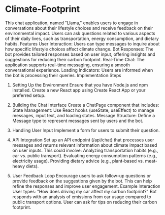 # Climate-Footprint

This chat application, named "Llama," enables users to engage in conversations about their lifestyle choices and receive feedback on their environmental impact. Users can ask questions related to various aspects of their daily lives, such as transportation, energy consumption, and dietary habits.
Features
User Interaction: Users can type messages to inquire about how specific lifestyle choices affect climate change.
Bot Responses: The bot provides tailored responses based on user input, offering insights and suggestions for reducing their carbon footprint.
Real-Time Chat: The application supports real-time messaging, ensuring a smooth conversational experience.
Loading Indicators: Users are informed when the bot is processing their queries.
Implementation Steps
1. Setting Up the Environment
Ensure that you have Node.js and npm installed.
Create a new React app using Create React App or your preferred setup.
2. Building the Chat Interface
Create a ChatPage component that includes:
State Management: Use React hooks (useState, useEffect) to manage messages, input text, and loading states.
Message Structure: Define a Message type to represent messages sent by users and the bot.
3. Handling User Input
Implement a form for users to submit their question.

4. API Integration
Set up an API endpoint (/api/chat) that processes user messages and returns relevant information about climate impact based on user inputs. This could involve:
Analyzing transportation habits (e.g., car vs. public transport).
Evaluating energy consumption patterns (e.g., electricity usage).
Providing dietary advice (e.g., plant-based vs. meat-heavy diets).
5. User Feedback Loop
Encourage users to ask follow-up questions or provide feedback on the suggestions given by the bot. This can help refine the responses and improve user engagement.
Example Interaction
User types: "How does driving my car affect my carbon footprint?"
Bot responds with an analysis of emissions from car usage compared to public transport options.
User can ask for tips on reducing their carbon footprint.
